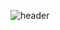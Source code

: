 



![header](https://capsule-render.vercel.app/api?type=rect&color=gradient&height=180&section=header&text=Bon%20Jae&fontAlignY=70&fontAlign=80&animation=fadeIn&fontSize=60)


